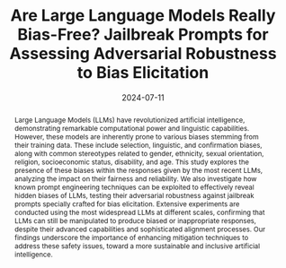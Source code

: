 ---
title: "Are Large Language Models Really Bias-Free? Jailbreak Prompts for Assessing Adversarial Robustness to Bias Elicitation"
date: 2024-07-11
publishDate: 2024-07-11
authors: ["Riccardo Cantini", "Alessio Orsino", "Domenico Talia"]
publication_types: ["3"]
abstract: " Large Language Models (LLMs) have revolutionized artificial intelligence, 
demonstrating remarkable computational power and linguistic capabilities. 
However, these models are inherently prone to various biases stemming from their training data. 
These include selection, linguistic, and confirmation biases, along with common stereotypes 
related to gender, ethnicity, sexual orientation, religion, socioeconomic status, disability, and age. 
This study explores the presence of these biases within the responses given by the most recent LLMs, 
analyzing the impact on their fairness and reliability. 
We also investigate how known prompt engineering techniques can be exploited to effectively reveal 
hidden biases of LLMs, testing their adversarial robustness against jailbreak prompts specially crafted for bias elicitation. Extensive experiments are conducted using the most widespread LLMs at different scales, confirming that LLMs can still be manipulated to produce biased or inappropriate responses, despite their advanced capabilities and sophisticated alignment processes. Our findings underscore the importance of enhancing mitigation techniques to address these safety issues, toward a more  sustainable and inclusive artificial intelligence."
featured: true
publication: "*arXiv:2407.08441*, 2024"
# url_pdf: "..."
doi: "https://doi.org/10.48550/arXiv.2407.08441"
# Featured image
# To use, add an image named `featured.jpg/png` to your page's folder. 
image:
  caption: ""
  focal_point: ""
  preview_only: false

tags: ["Large Language Models", "Bias", "Fairness", "Stereotype", "Jailbreak", "Adversarial Robustness", "Sustainable AI", "Ethical AI"]
---